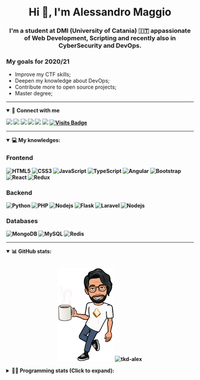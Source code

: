<h1 align="center">Hi 👋, I'm Alessandro Maggio</h1>
<h3 align="center">I'm a student at DMI (University of Catania) 🇮🇹 appassionate of Web Development, Scripting and recently also in CyberSecurity and DevOps.</h3>

### My goals for 2020/21
- Improve my CTF skills;
- Deepen my knowledge about DevOps;
- Contribute more to open source projects;
- Master degree;

____

<details open>
<summary>🤝 <b>Connect with me<b></summary>

<p align = "center">

[<img src="https://img.shields.io/badge/twitter-1DA1F2.svg?&style=for-the-badge&logo=twitter&logoColor=white" />](https://twitter.com/TkdAxel)
[<img src ="https://img.shields.io/badge/portfolio-web-%23.svg?&style=for-the-badge&logo=&logoColor=white%22">](https://alessandromaggio.it/)
[<img src ="https://img.shields.io/badge/Telegram-1ca0f1.svg?&style=for-the-badge&logo=Telegram&logoColor=white%22&link=https://t.me/TkdAlex">](https://t.me/TkdAlex/)
[<img src="https://img.shields.io/badge/gmail-c14438.svg?&style=for-the-badge&logo=Gmail&logoColor=white&link=mailto:alex.tkd.alex@gmail.com"/>](mailto:alex.tkd.alex@gmail.com)
[<img src="https://img.shields.io/badge/linkedin-0077B5.svg?&style=for-the-badge&logo=linkedin&logoColor=white" />](https://www.linkedin.com/in/aalessandromaggio/)
[<img src = "https://img.shields.io/badge/instagram-E4405F.svg?&style=for-the-badge&logo=instagram&logoColor=white">](https://www.instagram.com/tkd_alex/)
[![Visits Badge](https://badges.pufler.dev/visits/tkd-alex/tkd-alex?style=for-the-badge&color=blue)](https://github.com/tkd-alex/tkd-alex)

</p>

</details>

---

<details open>
<summary>💻 <b>My knowledges</b>: </summary>

### Frontend
![HTML5](https://img.shields.io/badge/-HTML5-E34F26.svg?style=for-the-badge&logo=html5&logoColor=ffffff)
![CSS3](https://img.shields.io/badge/-CSS3-1572B6.svg?style=for-the-badge&logo=css3)
![JavaScript](https://img.shields.io/badge/-JavaScript-282C34?style=for-the-badge&logo=javascript)
![TypeScript](https://img.shields.io/badge/-TypeScript-007ACC?style=for-the-badge&logo=typescript)
![Angular](https://img.shields.io/badge/-Angular-DD0031?style=for-the-badge&logo=angular)
![Bootstrap](https://img.shields.io/badge/-Bootstrap-563D7C.svg?style=for-the-badge&logo=bootstrap)
![React](https://img.shields.io/badge/-React-282C34.svg?style=for-the-badge&logo=react&logoColor=ffffff)
![Redux](https://img.shields.io/badge/-Redux-764ABC.svg?style=for-the-badge&logo=redux)

### Backend
![Python](https://img.shields.io/badge/-Python-3776AB.svg?style=for-the-badge&logo=Python&logoColor=ffffff)
![PHP](https://img.shields.io/badge/-PHP-777BB4.svg?style=for-the-badge&logo=PHP&logoColor=ffffff)
![Nodejs](https://img.shields.io/badge/-Bash-4EAA25.svg?style=for-the-badge&logo=gnu-bash&logoColor=ffffff)
![Flask](https://img.shields.io/badge/-Flask-282C34.svg?style=for-the-badge&logo=flask)
![Laravel](https://img.shields.io/badge/-Laravel-FF2D20.svg?style=for-the-badge&logo=laravel&logoColor=ffffff)
![Nodejs](https://img.shields.io/badge/-Nodejs-339933.svg?style=for-the-badge&logo=Node.js&logoColor=ffffff)

### Databases
![MongoDB](https://img.shields.io/badge/-MongoDB-47A248?style=for-the-badge&logo=mongodb&logoColor=ffffff)
![MySQL](https://img.shields.io/badge/-MySQL-4479A1?style=for-the-badge&logo=mysql&logoColor=ffffff)
![Redis](https://img.shields.io/badge/-Redis-DC382D?style=for-the-badge&logo=Redis&logoColor=ffffff)

</details>

---

<details open>
 <summary>📊 <b>GitHub stats</b>: </summary>

<br>

<p align = "center">
    <img src="https://raw.githubusercontent.com/Tkd-Alex/tkd-alex/master/images/321517cd-ff68-41a7-b0d1-e765680568a7-8b6448d9-c944-4146-b633-adbdd25cb471-v1.png" height="250" />
    <img src="https://github-readme-stats.vercel.app/api?username=tkd-alex&show_icons=true&count_private=true&hide_border=true&line_height=25" alt="tkd-alex">
</p>

</design>

<details>
 <summary>👨‍💻 <b>Programming stats (Click to expand)</b>: </summary>
 
<!--START_SECTION:waka-->
**I'm an Early 🐤** 

```text
🌞 Morning    441 commits    ██████░░░░░░░░░░░░░░░░░░░   25.33% 
🌆 Daytime    661 commits    █████████░░░░░░░░░░░░░░░░   37.97% 
🌃 Evening    604 commits    ████████░░░░░░░░░░░░░░░░░   34.69% 
🌙 Night      35 commits     ░░░░░░░░░░░░░░░░░░░░░░░░░   2.01%

```
📅 **I'm Most Productive on Wednesday** 

```text
Monday       316 commits    ████░░░░░░░░░░░░░░░░░░░░░   18.15% 
Tuesday      309 commits    ████░░░░░░░░░░░░░░░░░░░░░   17.75% 
Wednesday    328 commits    ████░░░░░░░░░░░░░░░░░░░░░   18.84% 
Thursday     254 commits    ███░░░░░░░░░░░░░░░░░░░░░░   14.59% 
Friday       244 commits    ███░░░░░░░░░░░░░░░░░░░░░░   14.01% 
Saturday     125 commits    █░░░░░░░░░░░░░░░░░░░░░░░░   7.18% 
Sunday       165 commits    ██░░░░░░░░░░░░░░░░░░░░░░░   9.48%

```


📊 **This Week I Spend My Time On** 

```text
⌚︎ Time zone: Europe/Rome

💬 Programming Languages: 
Other                    11 hrs 20 mins      ███████████░░░░░░░░░░░░░░   45.3% 
Python                   11 hrs 13 mins      ███████████░░░░░░░░░░░░░░   44.81% 
Markdown                 53 mins             █░░░░░░░░░░░░░░░░░░░░░░░░   3.57% 
JavaScript               24 mins             ░░░░░░░░░░░░░░░░░░░░░░░░░   1.63% 
XML                      22 mins             ░░░░░░░░░░░░░░░░░░░░░░░░░   1.49%

🔥 Code Editors: 
Chrome                   11 hrs 16 mins      ███████████░░░░░░░░░░░░░░   45.01% 
VS Code                  10 hrs 59 mins      ███████████░░░░░░░░░░░░░░   43.92% 
Sublime Text             2 hrs 46 mins       ██░░░░░░░░░░░░░░░░░░░░░░░   11.07%

🐱‍💻 Projects: 
awsuite                  4 hrs 13 mins       ████░░░░░░░░░░░░░░░░░░░░░   16.87% 
wsuspect-proxy           4 hrs 8 mins        ████░░░░░░░░░░░░░░░░░░░░░   16.54% 
IG-AutoChallenge-Solver  4 hrs 1 min         ████░░░░░░░░░░░░░░░░░░░░░   16.05% 
Unknown Project          3 hrs 46 mins       ███░░░░░░░░░░░░░░░░░░░░░░   15.09% 
tkd-alex                 3 hrs 21 mins       ███░░░░░░░░░░░░░░░░░░░░░░   13.43%

💻 Operating System: 
Linux                    24 hrs 6 mins       ████████████████████████░   96.27% 
Windows                  55 mins             █░░░░░░░░░░░░░░░░░░░░░░░░   3.73%

```

**I Mostly Code in Python** 

```text
Python                   25 repos            ██████████░░░░░░░░░░░░░░░   39.68% 
JavaScript               10 repos            ████░░░░░░░░░░░░░░░░░░░░░   15.87% 
PHP                      5 repos             ██░░░░░░░░░░░░░░░░░░░░░░░   7.94% 
CSS                      5 repos             ██░░░░░░░░░░░░░░░░░░░░░░░   7.94% 
HTML                     4 repos             █░░░░░░░░░░░░░░░░░░░░░░░░   6.35%

```



<!--END_SECTION:waka-->

</details>
